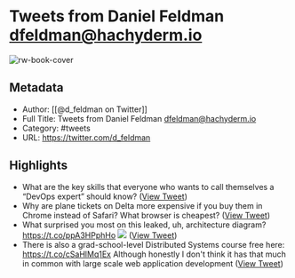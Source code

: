 # Tweets from Daniel Feldman dfeldman@hachyderm.io

![rw-book-cover](https://pbs.twimg.com/profile_images/1266820896242782209/Eq6KE41g.jpg)

## Metadata
- Author: [[@d_feldman on Twitter]]
- Full Title: Tweets from Daniel Feldman dfeldman@hachyderm.io
- Category: #tweets
- URL: https://twitter.com/d_feldman

## Highlights
- What are the key skills that everyone who wants to call themselves a “DevOps expert” should know? ([View Tweet](https://twitter.com/d_feldman/status/1404589880634716163))
- Why are plane tickets on Delta more expensive if you buy them in Chrome instead of Safari? What browser is cheapest? ([View Tweet](https://twitter.com/d_feldman/status/1225479532205006848))
- What surprised you most on this leaked, uh, architecture diagram? https://t.co/ppA3HPphHo
  ![](https://pbs.twimg.com/media/Fh932zvXwAAK6kz.jpg) ([View Tweet](https://twitter.com/d_feldman/status/1594124580519829504))
- There is also a grad-school-level Distributed Systems course free here: https://t.co/cSaHlMq1Ex 
  Although honestly I don't think it has that much in common with large scale web application development ([View Tweet](https://twitter.com/d_feldman/status/1675591766454460416))
